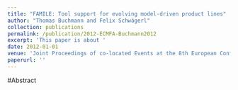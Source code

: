 ```yaml
---
title: "FAMILE: Tool support for evolving model-driven product lines"
author: "Thomas Buchmann and Felix Schwägerl"
collection: publications
permalink: /publication/2012-ECMFA-Buchmann2012
excerpt: 'This paper is about '
date: 2012-01-01
venue: 'Joint Proceedings of co-located Events at the 8th European Conference on Modelling Foundations and Applications'
paperurl: ''
---
```


#Abstract
